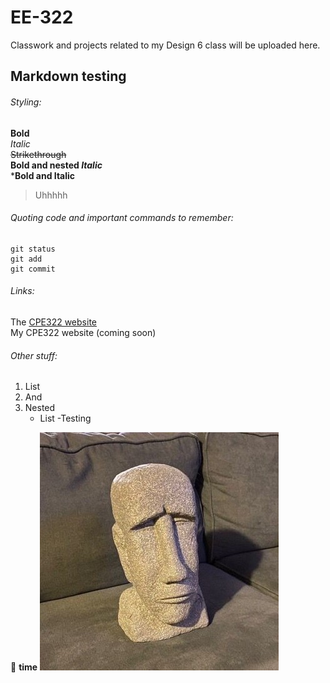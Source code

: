 # EE-322
Classwork and projects related to my Design 6 class will be uploaded here.

## Markdown testing
###### Styling:
**Bold**  
*Italic*  
~~Strikethrough~~  
**Bold and nested _Italic_**  
***Bold and Italic**  

> Uhhhhh

###### Quoting code and important commands to remember:
```
git status
git add
git commit
```

###### Links:
The [CPE322 website](https://sites.google.com/view/ece322/projects)  
My CPE322 website (coming soon)

###### Other stuff:
1. List
2. And
3. Nested
   - List
     -Testing

:monkey: **time**
![:monkey: **time**](https://github.com/matthewgpetrin/EE322/blob/main/assets/mfw.jpg)
